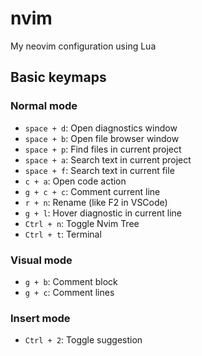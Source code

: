 # nvim
My neovim configuration using Lua

## Basic keymaps

### Normal mode
- `space + d`: Open diagnostics window
- `space + b`: Open file browser window
- `space + p`: Find files in current project
- `space + a`: Search text in current project
- `space + f`: Search text in current file
- `c + a`: Open code action
- `g + c + c`: Comment current line
- `r + n`: Rename (like F2 in VSCode)
- `g + l`: Hover diagnostic in current line
- `Ctrl + n`: Toggle Nvim Tree
- `Ctrl + t`: Terminal

### Visual mode
- `g + b`: Comment block
- `g + c`: Comment lines

### Insert mode
- `Ctrl + 2`: Toggle suggestion
